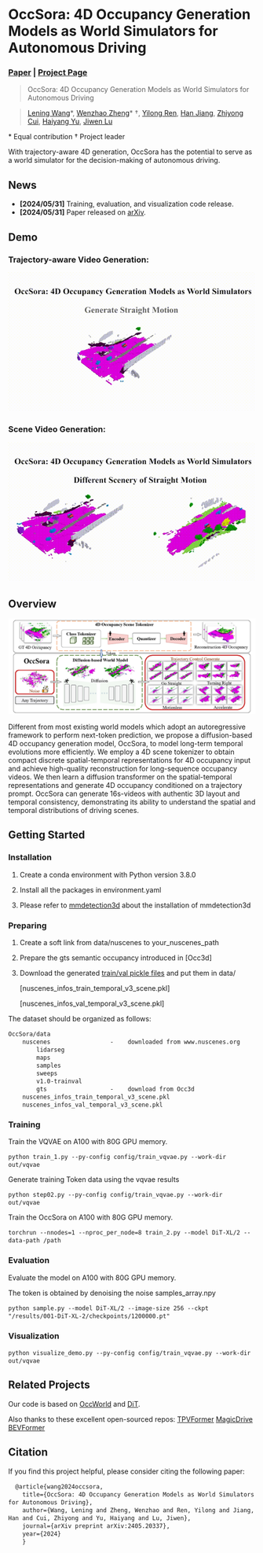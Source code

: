 # OccSora: 4D Occupancy Generation Models as World Simulators for Autonomous Driving

### [Paper](https://arxiv.org/abs/2405.20337)  | [Project Page](https://wzzheng.net/OccSora) 


> OccSora: 4D Occupancy Generation Models as World Simulators for Autonomous Driving

> [Lening Wang](https://github.com/LeningWang)*, [Wenzhao Zheng](https://wzzheng.net/)\* $\dagger$, [Yilong Ren](https://shi.buaa.edu.cn/renyilong/zh_CN/index.htm), [Han Jiang](https://scholar.google.com/citations?user=d0WJTQgAAAAJ&hl=zh-CN&oi=ao), [Zhiyong Cui](https://zhiyongcui.com/), [Haiyang Yu](https://shi.buaa.edu.cn/09558/zh_CN/index.htm), [Jiwen Lu](http://ivg.au.tsinghua.edu.cn/Jiwen_Lu/)

\* Equal contribution $\dagger$ Project leader

With trajectory-aware 4D generation, OccSora has the potential to serve as a world simulator for the decision-making of autonomous driving.


## News

- **[2024/05/31]** Training, evaluation, and visualization code release.
- **[2024/05/31]** Paper released on [arXiv](https://arxiv.org/abs/2405.20337).


## Demo

### Trajectory-aware Video Generation:

![demo](./assets/demo1.gif)

### Scene Video Generation:

![demo](./assets/demo2.gif)

## Overview
![overview](./assets/fig1.png)

Different from most existing world models which adopt an autoregressive framework to perform next-token prediction, we propose a diffusion-based 4D occupancy generation model, OccSora, to model long-term temporal evolutions more efficiently. We employ a 4D scene tokenizer to obtain compact discrete spatial-temporal representations for 4D occupancy input and achieve high-quality reconstruction for long-sequence occupancy videos. We then learn a diffusion transformer on the spatial-temporal representations and generate 4D occupancy conditioned on a trajectory prompt. OccSora can generate 16s-videos with authentic 3D layout and temporal consistency, demonstrating its ability to understand the spatial and temporal distributions of driving scenes.


## Getting Started

### Installation
1. Create a conda environment with Python version 3.8.0

2. Install all the packages in environment.yaml

3. Please refer to [mmdetection3d](https://mmdetection3d.readthedocs.io/en/latest/getting_started.html#installation) about the installation of mmdetection3d

### Preparing
1. Create a soft link from data/nuscenes to your_nuscenes_path

2. Prepare the gts semantic occupancy introduced in [Occ3d]

3. Download the generated [train/val pickle files]( https://github.com/wzzheng/TPVFormer/tree/main) and put them in data/

    [nuscenes_infos_train_temporal_v3_scene.pkl]

    [nuscenes_infos_val_temporal_v3_scene.pkl]

  The dataset should be organized as follows:

```
OccSora/data
    nuscenes                 -    downloaded from www.nuscenes.org
        lidarseg
        maps
        samples
        sweeps
        v1.0-trainval
        gts                  -    download from Occ3d
    nuscenes_infos_train_temporal_v3_scene.pkl
    nuscenes_infos_val_temporal_v3_scene.pkl
```

### Training
Train the VQVAE on A100 with 80G GPU memory.
```
python train_1.py --py-config config/train_vqvae.py --work-dir out/vqvae
```
Generate training Token data using the vqvae results
```
python step02.py --py-config config/train_vqvae.py --work-dir out/vqvae
```
Train the OccSora on A100 with 80G GPU memory. 
```
torchrun --nnodes=1 --nproc_per_node=8 train_2.py --model DiT-XL/2 --data-path /path
```
### Evaluation
Evaluate the model on A100 with 80G GPU memory.  

The token is obtained by denoising the noise samples_array.npy
```
python sample.py --model DiT-XL/2 --image-size 256 --ckpt "/results/001-DiT-XL-2/checkpoints/1200000.pt"
```
### Visualization
```
python visualize_demo.py --py-config config/train_vqvae.py --work-dir out/vqvae
```

## Related Projects

Our code is based on [OccWorld](https://github.com/wzzheng/OccWorld) and [DiT](https://github.com/facebookresearch/DiT). 

Also thanks to these excellent open-sourced repos:
[TPVFormer](https://github.com/wzzheng/TPVFormer) 
[MagicDrive](https://github.com/cure-lab/MagicDrive)
[BEVFormer](https://github.com/fundamentalvision/BEVFormer)

## Citation

If you find this project helpful, please consider citing the following paper:
```
  @article{wang2024occsora,
    title={OccSora: 4D Occupancy Generation Models as World Simulators for Autonomous Driving},
    author={Wang, Lening and Zheng, Wenzhao and Ren, Yilong and Jiang, Han and Cui, Zhiyong and Yu, Haiyang and Lu, Jiwen},
    journal={arXiv preprint arXiv:2405.20337},
    year={2024}
	}
```